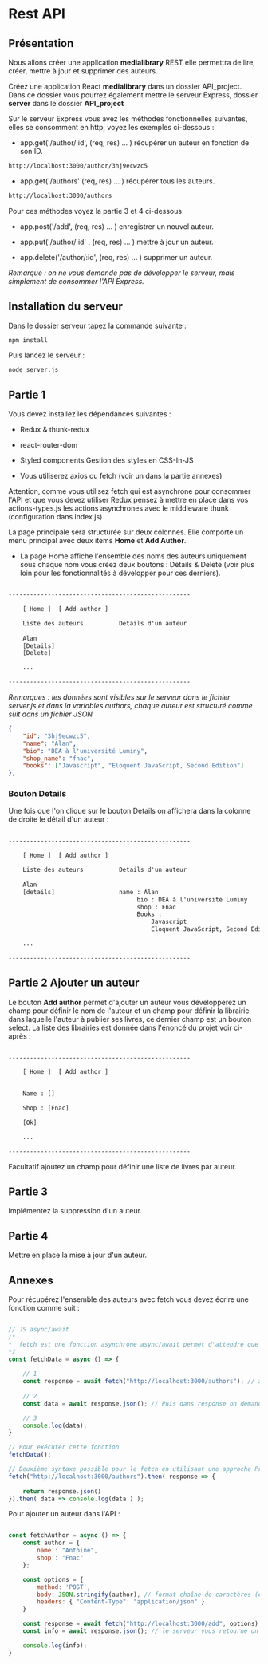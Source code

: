 # Rest API

## Présentation

Nous allons créer une application **medialibrary** REST elle permettra de lire, créer, mettre à jour et supprimer des auteurs.

Créez une application React **medialibrary** dans un dossier API_project. Dans ce dossier vous pourrez également mettre le serveur Express, dossier **server** dans le dossier **API_project**

Sur le serveur Express vous avez les méthodes fonctionnelles suivantes, elles se consomment en http, voyez les exemples ci-dessous :

- app.get('/author/:id', (req, res) ... ) récupérer un auteur en fonction de son ID.

```txt
http://localhost:3000/author/3hj9ecwzc5
```

- app.get('/authors' (req, res) ... ) récupérer tous les auteurs.

```txt
http://localhost:3000/authors
```

Pour ces méthodes voyez la partie 3 et 4 ci-dessous

- app.post('/add', (req, res) ... ) enregistrer un nouvel auteur.

- app.put('/author/:id' , (req, res) ... ) mettre à jour un auteur.

- app.delete('/author/:id', (req, res) ... ) supprimer un auteur.

*Remarque : on ne vous demande pas de développer le serveur, mais simplement de consommer l'API Express.*

## Installation du serveur

Dans le dossier serveur tapez la commande suivante :

```bash
npm install
```

Puis lancez le serveur :

```bash
node server.js
```

## Partie 1

Vous devez installez les dépendances suivantes :

- Redux & thunk-redux

- react-router-dom

- Styled components Gestion des styles en CSS-In-JS

- Vous utiliserez axios ou fetch (voir un dans la partie annexes)

Attention, comme vous utilisez fetch qui est asynchrone pour consommer l'API et que vous devez utiliser Redux pensez à mettre en place dans vos actions-types.js les actions asynchrones avec le middleware thunk (configuration dans index.js)

La page principale sera structurée sur deux colonnes. Elle comporte un menu principal avec deux items **Home** et **Add Author**.  

- La page Home affiche l'ensemble des noms des auteurs uniquement sous chaque nom vous créez deux boutons : Détails & Delete (voir plus loin pour les fonctionnalités à développer pour ces derniers).


```txt

---------------------------------------------------

    [ Home ]  [ Add author ]

    Liste des auteurs          Details d'un auteur
    
    Alan 
    [Details]
    [Delete]

    ...

---------------------------------------------------


```

*Remarques : les données sont visibles sur le serveur dans le fichier server.js et dans la variables authors, chaque auteur est structuré comme suit dans un fichier JSON*

```json
{
    "id": "3hj9ecwzc5",
    "name": "Alan",
    "bio": "DEA à l'université Luminy",
    "shop_name": "fnac",
    "books": ["Javascript", "Eloquent JavaScript, Second Edition"]
},
```

### Bouton Details

Une fois que l'on clique sur le bouton Details on affichera dans la colonne de droite le détail d'un auteur :

```txt

---------------------------------------------------

    [ Home ]  [ Add author ]

    Liste des auteurs          Details d'un auteur
    
    Alan 
    [details]                  name : Alan
                                    bio : DEA à l'université Luminy
                                    shop : Fnac
                                    Books : 
                                        Javascript
                                        Eloquent JavaScript, Second Edition

    ...

---------------------------------------------------

```

## Partie 2 Ajouter un auteur


Le bouton **Add author** permet d'ajouter un auteur vous développerez un champ pour définir le nom de l'auteur et un champ pour définir la librairie dans laquelle l'auteur à publier ses livres, ce dernier champ est un bouton select. La liste des librairies est donnée dans l'énoncé du projet voir ci-après :

```txt

---------------------------------------------------

    [ Home ]  [ Add author ]

    
    Name : []

    Shop : [Fnac] 

    [Ok]

    ...

---------------------------------------------------

```

Facultatif ajoutez un champ pour définir une liste de livres par auteur.


## Partie 3

Implémentez la suppression d'un auteur.

## Partie 4

Mettre en place la mise à jour d'un auteur.


## Annexes

Pour récupérez l'ensemble des auteurs avec fetch vous devez écrire une fonction comme suit :

```js

// JS async/await
/*
*  fetch est une fonction asynchrone async/await permet d'attendre que les fonctions aient retournées quelque chose avant d'exécuter le reste du script
*/
const fetchData = async () => {
    
    // 1
    const response = await fetch("http://localhost:3000/authors"); // await attend que le serveur réponde 
    
    // 2
    const data = await response.json(); // Puis dans response on demande à fetch de nous renvoyer les data dans un JSON

    // 3
    console.log(data);
}

// Pour exécuter cette fonction 
fetchData();

// Deuxième syntaxe possible pour le fetch en utilisant une approche Promesse 
fetch("http://localhost:3000/authors").then( response => {
    
    return response.json()
}).then( data => console.log(data ) );

```
Pour ajouter un auteur dans l'API :

```js

const fetchAuthor = async () => {
    const author = {
        name : "Antoine",
        shop : "Fnac"
    };

    const options = {
        method: 'POST',
        body: JSON.stringify(author), // format chaîne de caractères (objet => chaîne de caractères )
        headers: { "Content-Type": "application/json" }
    }

    const response = await fetch("http://localhost:3000/add", options);
    const info = await response.json(); // le serveur vous retourne un message que l'on souhaite récupérer en JSON

    console.log(info);
}

```
